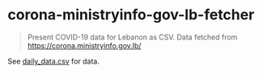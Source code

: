 # corona-ministryinfo-gov-lb-fetcher

> Present COVID-19 data for Lebanon as CSV. Data fetched from https://corona.ministryinfo.gov.lb/

See [daily_data.csv](https://github.com/j3k0/corona-ministryinfo-gov-lb-fetcher/blob/master/daily_data.csv) for data.

